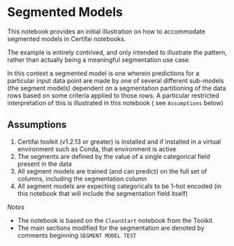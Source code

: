 # Segmented Models

This notebook provides an initial illustration on how to accommodate segmented models
in Certifai notebooks.

The example is entirely contrived, and only intended to illustrate the pattern, rather
than actually being a meaningful segmentation use case.

In this context a segmented model is one wherein predictions for a particular input
data point are made by one of several different sub-models (the segment models) dependent on a
segmentation partitioning of the data rows based on some criteria applied to those
rows.  A particular restricted interpretation of this is illustrated in this notebook (
see `Assumptions` below)

## Assumptions

1. Certifai toolkit (v1.2.13 or greater) is installed and if installed in a virtual environment such as Conda, that environment is active
2. The segments are defined by the value of a single categorical field present in the data
3. All segment models are trained (and can predict) on the full set of columns, including the segmentation column
4. All segment models are expecting categoricals to be 1-hot encoded (in this notebook that will include the segmentation field itself)

*Notes*

* The notebook is based on the `CleanStart` notebook from the Toolkit
* The main sections modified for the segmentation are denoted by comments beginning `SEGMENT MODEL TEST`
